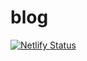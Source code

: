 # blog


[![Netlify Status](https://api.netlify.com/api/v1/badges/7e6572a0-8f41-4f6e-84f6-b572cff112e0/deploy-status)](https://app.netlify.com/sites/jplindgren/deploys)